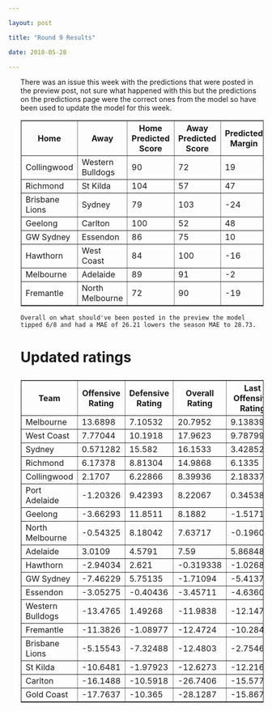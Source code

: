 ```yaml
---

layout: post

title: "Round 9 Results"

date: 2018-05-28

---
```


<ul class="post">

<div class="blurb">



 <p>
There was an issue this week with the predictions that were posted in the preview post, not sure what happened with this but the predictions on the predictions page were the correct ones from the model so have been used to update the model for this week.
 </p>

<table border="1" class="dataframe">   <thead>     <tr style="text-align: center;">       <th>Home</th>       <th>Away</th>       <th>Home Predicted Score</th>       <th>Away Predicted Score</th>       <th>Predicted Margin</th>       <th>Home Score</th>       <th>Away Score</th>       <th>Margin</th>       <th>Error</th>       <th>Bits</th>     </tr>   </thead>   <tbody>     <tr>       <td>Collingwood</td>       <td>Western Bulldogs</td>       <td>90</td>       <td>72</td>       <td>19</td>       <td>90</td>       <td>55</td>       <td>35</td>       <td>16.46</td>       <td>0.491016</td>     </tr>     <tr>       <td>Richmond</td>       <td>St Kilda</td>       <td>104</td>       <td>57</td>       <td>47</td>       <td>105</td>       <td>77</td>       <td>28</td>       <td>-19.1</td>       <td>0.846316</td>     </tr>     <tr>       <td>Brisbane Lions</td>       <td>Sydney</td>       <td>79</td>       <td>103</td>       <td>-24</td>       <td>49</td>       <td>67</td>       <td>-18</td>       <td>5.71</td>       <td>0.585436</td>     </tr>     <tr>       <td>Geelong</td>       <td>Carlton</td>       <td>100</td>       <td>52</td>       <td>48</td>       <td>73</td>       <td>45</td>       <td>28</td>       <td>-19.68</td>       <td>0.850152</td>     </tr>     <tr>       <td>GW Sydney</td>       <td>Essendon</td>       <td>86</td>       <td>75</td>       <td>10</td>       <td>60</td>       <td>95</td>       <td>-35</td>       <td>-45.4</td>       <td>-0.389603</td>     </tr>     <tr>       <td>Hawthorn</td>       <td>West Coast</td>       <td>84</td>       <td>100</td>       <td>-16</td>       <td>60</td>       <td>75</td>       <td>-15</td>       <td>1.3</td>       <td>0.444792</td>     </tr>     <tr>       <td>Melbourne</td>       <td>Adelaide</td>       <td>89</td>       <td>91</td>       <td>-2</td>       <td>146</td>       <td>55</td>       <td>91</td>       <td>92.61</td>       <td>-0.0549942</td>     </tr>     <tr>       <td>Fremantle</td>       <td>North Melbourne</td>       <td>72</td>       <td>90</td>       <td>-19</td>       <td>58</td>       <td>86</td>       <td>-28</td>       <td>-9.39</td>       <td>0.492334</td>     </tr>   </tbody> </table>

 <p>

 	Overall on what should've been posted in the preview the model tipped 6/8 and had a MAE of 26.21 lowers the season MAE to 28.73.

 </p>



<p>

</p>

<h1>

Updated ratings

</h1>

<table border="1" class="dataframe">   <thead>     <tr style="text-align: center;">       <th>Team</th>       <th>Offensive Rating</th>       <th>Defensive Rating</th>       <th>Overall Rating</th>       <th>Last Offensive Rating</th>       <th>Last Defensive Rating</th>       <th>Last Overall Rating</th>       <th>Overall Change</th>       <th>Change</th>     </tr>   </thead>   <tbody>     <tr>       <td>Melbourne</td>       <td>13.6898</td>       <td>7.10532</td>       <td>20.7952</td>       <td>9.13839</td>       <td>4.24774</td>       <td>13.3861</td>       <td>7.409032</td>       <td>4</td>     </tr>     <tr>       <td>West Coast</td>       <td>7.77044</td>       <td>10.1918</td>       <td>17.9623</td>       <td>9.78799</td>       <td>8.27833</td>       <td>18.0663</td>       <td>-0.104037</td>       <td>-1</td>     </tr>     <tr>       <td>Sydney</td>       <td>0.571282</td>       <td>15.582</td>       <td>16.1533</td>       <td>3.42852</td>       <td>13.1812</td>       <td>16.6097</td>       <td>-0.456424</td>       <td>-1</td>     </tr>     <tr>       <td>Richmond</td>       <td>6.17378</td>       <td>8.81304</td>       <td>14.9868</td>       <td>6.1335</td>       <td>10.3817</td>       <td>16.5152</td>       <td>-1.528334</td>       <td>-1</td>     </tr>     <tr>       <td>Collingwood</td>       <td>2.1707</td>       <td>6.22866</td>       <td>8.39936</td>       <td>2.18337</td>       <td>4.89921</td>       <td>7.08259</td>       <td>1.316774</td>       <td>3</td>     </tr>     <tr>       <td>Port Adelaide</td>       <td>-1.20326</td>       <td>9.42393</td>       <td>8.22067</td>       <td>0.345386</td>       <td>7.52761</td>       <td>7.87299</td>       <td>0.347677</td>       <td>1</td>     </tr>     <tr>       <td>Geelong</td>       <td>-3.66293</td>       <td>11.8511</td>       <td>8.1882</td>       <td>-1.51718</td>       <td>11.2796</td>       <td>9.76244</td>       <td>-1.574248</td>       <td>-1</td>     </tr>     <tr>       <td>North Melbourne</td>       <td>-0.54325</td>       <td>8.18042</td>       <td>7.63717</td>       <td>-0.196054</td>       <td>7.08175</td>       <td>6.8857</td>       <td>0.751471</td>       <td>1</td>     </tr>     <tr>       <td>Adelaide</td>       <td>3.0109</td>       <td>4.5791</td>       <td>7.59</td>       <td>5.86848</td>       <td>9.13055</td>       <td>14.999</td>       <td>-7.409032</td>       <td>-5</td>     </tr>     <tr>       <td>Hawthorn</td>       <td>-2.94034</td>       <td>2.621</td>       <td>-0.319338</td>       <td>-1.02683</td>       <td>0.603458</td>       <td>-0.423375</td>       <td>0.104037</td>       <td>1</td>     </tr>     <tr>       <td>GW Sydney</td>       <td>-7.46229</td>       <td>5.75135</td>       <td>-1.71094</td>       <td>-5.41378</td>       <td>7.33467</td>       <td>1.9209</td>       <td>-3.631838</td>       <td>-1</td>     </tr>     <tr>       <td>Essendon</td>       <td>-3.05275</td>       <td>-0.40436</td>       <td>-3.45711</td>       <td>-4.63607</td>       <td>-2.45287</td>       <td>-7.08894</td>       <td>3.631838</td>       <td>0</td>     </tr>     <tr>       <td>Western Bulldogs</td>       <td>-13.4765</td>       <td>1.49268</td>       <td>-11.9838</td>       <td>-12.147</td>       <td>1.48</td>       <td>-10.667</td>       <td>-1.316774</td>       <td>0</td>     </tr>     <tr>       <td>Fremantle</td>       <td>-11.3826</td>       <td>-1.08977</td>       <td>-12.4724</td>       <td>-10.284</td>       <td>-1.43697</td>       <td>-11.7209</td>       <td>-0.751471</td>       <td>0</td>     </tr>     <tr>       <td>Brisbane Lions</td>       <td>-5.15543</td>       <td>-7.32488</td>       <td>-12.4803</td>       <td>-2.75462</td>       <td>-10.1821</td>       <td>-12.9367</td>       <td>0.456424</td>       <td>0</td>     </tr>     <tr>       <td>St Kilda</td>       <td>-10.6481</td>       <td>-1.97923</td>       <td>-12.6273</td>       <td>-12.2167</td>       <td>-1.93895</td>       <td>-14.1556</td>       <td>1.528334</td>       <td>0</td>     </tr>     <tr>       <td>Carlton</td>       <td>-16.1488</td>       <td>-10.5918</td>       <td>-26.7406</td>       <td>-15.5773</td>       <td>-12.7375</td>       <td>-28.3149</td>       <td>1.574248</td>       <td>1</td>     </tr>     <tr>       <td>Gold Coast</td>       <td>-17.7637</td>       <td>-10.365</td>       <td>-28.1287</td>       <td>-15.8674</td>       <td>-11.9136</td>       <td>-27.781</td>       <td>-0.347677</td>       <td>-1</td>     </tr>   </tbody> </table>
<p>
</p>


</div><!-- /.blurb -->	

</ul>
